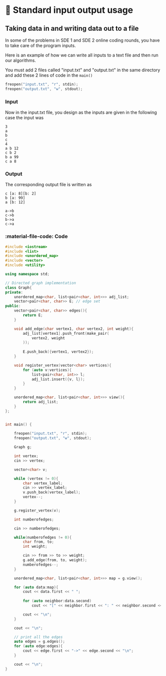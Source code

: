 # :pencil: Standard input output usage

## Taking data in and writing data out to a file
In some of the problems in SDE 1 and SDE 2 online coding rounds, you have to take care of the program inputs.

Here is an example of how we can write all inputs to a text file and then run our algorithms.

You must add 2 files called "input.txt" and "output.txt" in the same directory and add these 2 lines of code in the `main()`

```cpp
freopen("input.txt", "r", stdin);
freopen("output.txt", "w", stdout);
```

### Input
Now in the input.txt file, you design as the inputs are given in the following case the input was

```
3
a
b
c
4
a b 12
c b 2
b a 99
c a 8
```

### Output
The corresponding output file is written as
```
c [a: 8][b: 2]
b [a: 99]
a [b: 12]

a->b
c->b
b->a
c->a
```

### :material-file-code: Code

```cpp
#include <iostream>
#include <list>
#include <unordered_map>
#include <vector>
#include <utility>

using namespace std;

// Directed graph implementation
class Graph{
private:
    unordered_map<char, list<pair<char, int>>> adj_list;
    vector<pair<char, char>> E; // edge set
public:
    vector<pair<char, char>> edges(){
        return E;
    }

    void add_edge(char vertex1, char vertex2, int weight){
        adj_list[vertex1].push_front(make_pair(
            vertex2, weight
        ));
        
        E.push_back({vertex1, vertex2});
    }

    void register_vertex(vector<char> vertices){
        for (auto v:vertices){
            list<pair<char, int>> l;
            adj_list.insert({v, l});
        }
    }

    unordered_map<char, list<pair<char, int>>> view(){
        return adj_list;
    }
};


int main() {
    
    freopen("input.txt", "r", stdin);
    freopen("output.txt", "w", stdout);

    Graph g;

    int vertex;
    cin >> vertex;

    vector<char> v;

    while (vertex != 0){
        char vertex_label;
        cin >> vertex_label;
        v.push_back(vertex_label);
        vertex--;
    }

    g.register_vertex(v);

    int numberofedges;

    cin >> numberofedges;

    while(numberofedges != 0){
        char from, to;
        int weight;

        cin >> from >> to >> weight;
        g.add_edge(from, to, weight);
        numberofedges--;
    }

    unordered_map<char, list<pair<char, int>>> map = g.view();

    for (auto data:map){
        cout << data.first << " ";
        
        for (auto neighbor:data.second)
            cout << "[" << neighbor.first << ": " << neighbor.second << "]";

        cout << "\n";
    }

    cout << "\n";

    // print all the edges
    auto edges = g.edges();
    for (auto edge:edges){
        cout << edge.first << "->" << edge.second << "\n";
    }

    cout << "\n";
}

```